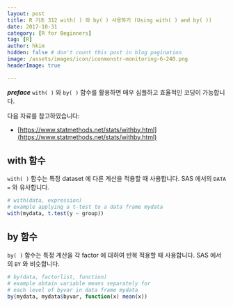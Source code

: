 ```yaml
---
layout: post  
title: R 기초 312 with( ) 와 by( ) 사용하기 (Using with( ) and by( ))
date: 2017-10-31  
category: [R for Beginners]  
tag: [R]  
author: hkim  
hidden: false # don't count this post in blog pagination  
image: /assets/images/icon/iconmonstr-monitoring-6-240.png
headerImage: true

---
```



***preface*** `with( )` 와 `by( )` 함수를 활용하면 매우 심플하고 효율적인 코딩이 가능합니다.

다음 자료를 참고하였습니다:  
- [https://www.statmethods.net/stats/withby.html](https://www.statmethods.net/stats/withby.html)

## with 함수

`with( )` 함수는 특정 dataset 에 다른 계산을 적용할 때 사용합니다. SAS 에서의 `DATA =` 와 유사합니다.

```r
# with(data, expression)
# example applying a t-test to a data frame mydata
with(mydata, t.test(y ~ group))
```

## by 함수

`by( )` 함수는 특정 계산을 각 factor 에 대하여 반복 적용할 때 사용합니다. SAS 에서의 `BY` 와 비슷합니다.

```r
# by(data, factorlist, function)
# example obtain variable means separately for
# each level of byvar in data frame mydata
by(mydata, mydata$byvar, function(x) mean(x))
```
